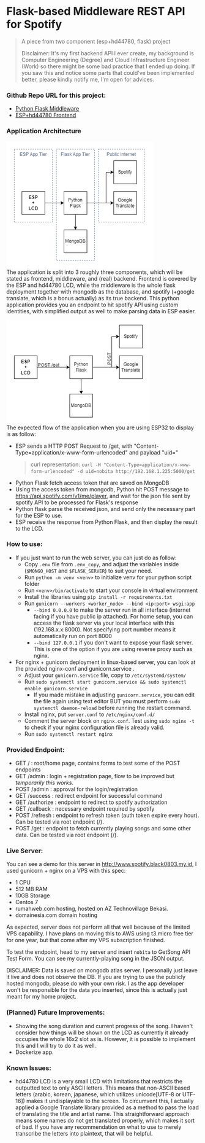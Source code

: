 
# Flask-based Middleware REST API for Spotify
 > A piece from two component (esp+hd44780, flask) project   
 >
 > Disclaimer: It's my first backend API I ever create, my background is Computer Engineering (Degree) and Cloud Infrastructure Engineer (Work) so there might be some bad practice that I ended up doing. If you saw this and notice some parts that could've been implemented better, please kindly notify me, I'm open for advices.
 
 ### Github Repo URL for this project:
 - [Python Flask Middleware](https://github.com/black0803/spotify-flask-middleware-api "Middleware API for Spotify Based on Python Flask")
 - [ESP+hd44780 Frontend](https://github.com/black0803/spotify-esp-display "Front end tier of the spotify display project using ESP and hd44780 16x2 LCD")

 ### Application Architecture
 ![Application Architecture Diagram](https://github.com/black0803/spotify-flask-middleware-api/blob/main/img/app-architecture-design.png?raw=true)  
 The application is split into 3 roughly three components, which will be stated as frontend, middleware, and (real) backend. Frontend is covered by the ESP and hd44780 LCD, while the middleware is the whole flask deployment together with mongodb as the database, and spotify (+google translate, which is a bonus actually) as its true backend. This python application provides you an endpoint to hit spotify API using custom identities, with simplified output as well to make parsing data in ESP easier.

 ![Application Instructions Diagram](https://github.com/black0803/spotify-flask-middleware-api/blob/main/img/app-flow-design.png?raw=true)  
 The expected flow of the application when you are using ESP32 to display is as follow:  
 - ESP sends a HTTP POST Request to /get, with "Content-Type=application/x-www-form-urlencoded" and payload "uid=<username>"
   > curl representation:
   > ``curl -H "Content-Type=application/x-www-form-urlencoded" -d uid=nobita http://192.168.1.225:5000/get``
 - Python Flask fetch access token that are saved on MongoDB
 - Using the access token from mongodb, Python hit POST message to https://api.spotify.com/v1/me/player, and wait for the json file sent by spotify API to be processed for Flask's response
 - Python flask parse the received json, and send only the necessary part for the ESP to use.
 - ESP receive the response from Python Flask, and then display the result to the LCD.

 ### How to use:
 - If you just want to run the web server, you can just do as follow:
   - Copy ``.env`` file from ``.env_copy``, and adjust the variables inside (``$MONGO_HOST`` and ``$FLASK_SERVER``) to suit your need.
   - Run ``python -m venv <venv>`` to initialize venv for your python script folder
   - Run ``<venv>/bin/activate`` to start your console in virtual environment
   - Install the libraries using ``pip install -r requirements.txt``
   - Run ``gunicorn --workers <worker_node> --bind <ip:port> wsgi:app``
     - ``--bind 0.0.0.0`` to make the server run in all interface (internet facing if you have public ip attached). For home setup, you can access the flask server via your local interface with this (192.168.x.x:8000). Not specifying port number means it automatically run on port 8000
     - ``--bind 127.0.0.1`` if you don't want to expose your flask server. This is one of the option if you are using reverse proxy such as nginx.
  - For nginx + gunicorn deployment in linux-based server, you can look at the provided nginx-conf and gunicorn.service .
    - Adjust your ``gunicorn.service`` file, copy to ``/etc/systemd/system/``
    - Run ``sudo systemctl start gunicorn.service && sudo systemctl enable gunicorn.service``
      - If you made mistake in adjusting ``gunicorn.service``, you can edit the file again using text editor BUT you must perform ``sudo systemctl daemon-reload`` before running the restart command.
    - Install nginx, put ``server.conf`` to ``/etc/nginx/conf.d/``
    - Comment the server block on ``nginx.conf``. Test using ``sudo nginx -t`` to check if your nginx configuration file is already valid.
    - Run ``sudo systemctl restart nginx``

 ### Provided Endpoint:
  - GET / : root/home page, contains forms to test some of the POST endpoints
  - GET /admin : login + registration page, flow to be improved but _temporarily this works_.
  - POST /admin : approval for the login/registration
  - GET /success : redirect endpoint for successful command
  - GET /authorize : endpoint to redirect to spotify authorization
  - GET /callback : necessary endpoint required by spotify
  - POST /refresh : endpoint to refresh token (auth token expire every hour). Can be tested via root endpoint (/).
  - POST /get : endpoint to fetch currently playing songs and some other data. Can be tested via root endpoint (/).

 ### Live Server:
 You can see a demo for this server in http://www.spotify.black0803.my.id, I used gunicorn + nginx on a VPS with this spec:
 - 1 CPU
 - 512 MB RAM
 - 10GB Storage
 - Centos 7
 - rumahweb.com hosting, hosted on AZ Technovillage Bekasi.
 - domainesia.com domain hosting  
 
 As expected, server does not perform all that well because of the limited VPS capability. I have plans on moving this to AWS using t3.micro free tier for one year, but that come after my VPS subscription finished.

 To test the endpoint, head to my server and insert ``nobita`` to GetSong API Test Form. You can see my currently-playing song in the JSON output.

 DISCLAIMER: Data is saved on mongodb atlas server. I personally just leave it live and does not observe the DB. If you are trying to use the publicly hosted mongodb, please do with your own risk. I as the app developer won't be responsible for the data you inserted, since this is actually just meant for my home project.

 ### (Planned) Future Improvements:
 - Showing the song duration and current progress of the song. I haven't consider how things will be shown on the LCD as currently it already occupies the whole 16x2 slot as is. However, it is possible to implement this and I will try to do it as well.
 - Dockerize app.

 ### Known Issues:
 - hd44780 LCD is a very small LCD with limitations that restricts the outputted text to only ASCII letters. This means that non-ASCII based letters (arabic, korean, japanese, which utilizes unicode[UTF-8 or UTF-16]) makes it undisplayable to the screen. To circumvent this, I actually applied a Google Translate library provided as a method to pass the load of translating the title and artist name. This straightforward approach means some names do not get translated properly, which makes it sort of bad. If you have any recommendation on what to use to merely transcribe the letters into plaintext, that will be helpful.